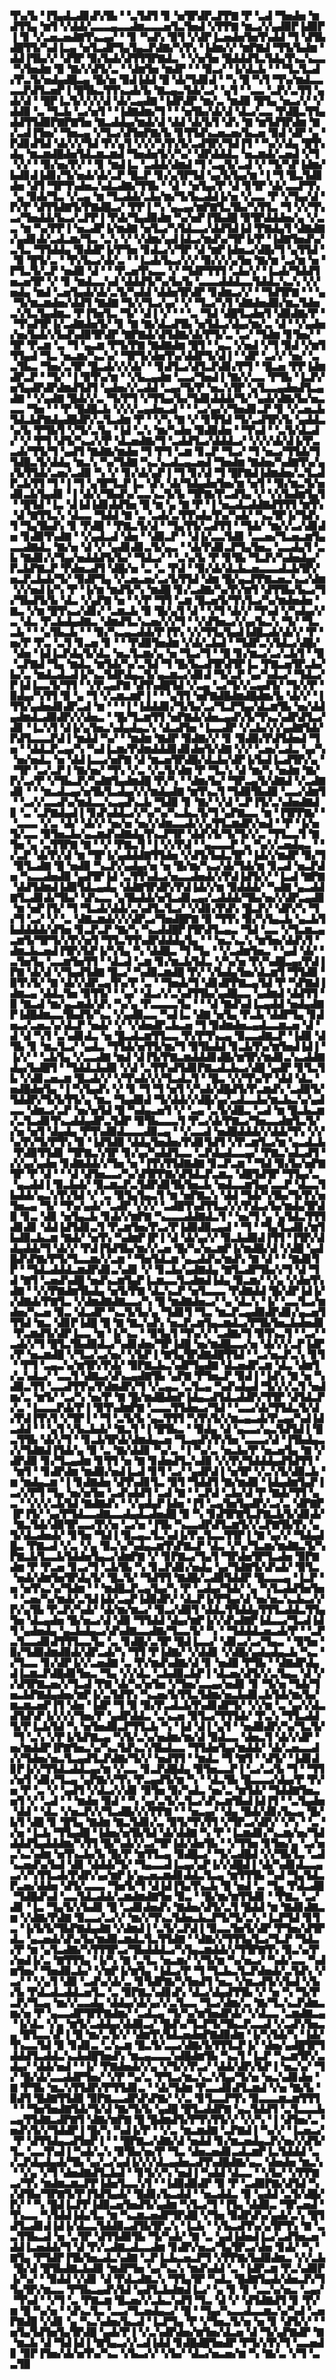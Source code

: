 ▜▚▞▙▝▐▜▄▟▃▟▊▟▚▜▙▝▝▃▜▟▜▝▊▝▅▜▛▟▛▃▛▛▇▝▛▝▃▟▝▜▅▟▅▝▆▟▜▜▄▝▆▜▝▞▟▟▞▃▃▃▄▃▃▟▆▃▃▃▅▜▃▜▅▟▝▞▛▛▇▝▆▃▞▞▄▟▉▛▐▟▉▛▐▝▊▝▞▃▅▃▅▟▇▜▚▃▄▞▝▝▊▝▚▟▚▝▉▜▝▞▟▛▐▃▅▟▅▜▅▜▚▟▟▝▜▝▟▜▙▟█▜▜▞▚▟▐▃▄▝▅▜▃▟▛▜▄▜▄▃▛▟▇▞▚▜▚▝▐▟▆▞▞▝▆▛▇▟▝▜▜▞▙▟▆▝▟▟▐▜▙▞▞▝▟▜▛▝▉▞▙▟▞▟▜▜▜▛▇▟▃▝▝▞▅▜▅▝█▟▟▟▜▃▜▟▄▜▚▃▚▃▃▝▚▜▅▟▆▝▉▝▇▞▞▟▜▞▃▝▝▟▆▜▅▝▆▟▛▝▝▝▉▃▞▝▐▞▟▃▙▝▝▝▜▃▜▃▟▞▛▃▜▞▅▟▄▟█▃▄▝█▞▅▝▉▟▐▟▟▝█▝▟▞▜▟▊▟▝▝▚▝█▝▚▜▝▜▚▞▆▟▃▃▃▃▛▟▜▃▅▛▐▝█▜▙▃▜▜▚▃▟▞▙▝▇▃▄▃▜▟▞▃▞▝▄▜▝▝▃▃▝▃▛▞▃▜▜▝▄▟▞▟▝▝█▛▐▃▜▞▞▞▞▟▝▟▞▃▄▟▇▝▐▟▛▟▛▝▆▞▃▝▆▟▉▝█▜▄▝▅▃▞▞▝▞▟▟▉▝▃▝▜▃▙▝▃▞▅▜▝▝▐▟▇▟▆▞▜▝▝▝▅▜▙▞▟▞▟▝▟▃▞▃▃▝▛▟█▃▜▜▄▟▟▜▜▟▉▛▇▛▇▜▅▝▇▃▟▟▄▞▆▟▞▟▝▟▟▝▟▞▙▜▝▟▚▝▇▝▆▜▟▜▛▟▆▝▇▞▃▟▐▜▅▞▝▜▅▃▄▝▞▜▃▞▟▜▅▛▇▞▙▝▊▜▜▟▚▃▅▃▅▞▙▃▅▝▉▟▝▟▛▝▄▝▛▟▊▟▜▟▝▟▞▞▞▜▟▝▛▞▄▜▝▞▞▞▚▜▚▜▞▃▟▜▛▞▜▟▐▜▝▝▚▞▞▟▄▝█▜▚▟▄▝▆▃▆▟█▟▅▜▟▃▆▃▆▟▝▜▅▟▅▜▞▞▚▞▝▟▛▟▟▟▃▝▅▃▆▟▞▃▅▟▝▞▜▝▞▞▝▝▉▞▅▞▛▞▝▝▊▝▆▟▐▃▝▃▟▟▞▟▆▟▝▜▝▃▄▜▞▃▟▝▞▝▜▞▚▛▐▟▆▞▙▟▊▟▐▟▊▞▜▞▅▟▞▟▞▃▛▝█▃▛▝▊▞▄▜▛▜▟▝▄▞▙▜▄▞▆▝▐▝▜▝█▃▜▟▊▟▅▝▟▜▝▜▛▜▚▟▅▃▚▟▃▟▇▞▜▜▙▝▝▟▝▝▅▜▄▞▛▝▟▝▊▜▛▝▟▞▃▃▛▜▚▝▄▝▉▟▞▜▃▝▞▃▄▝▆▝▜▃▟▟▞▃▙▞▆▞▜▞▙▃▟▟▐▞▅▝▞▃▃▝▛▝▞▜▄▞▟▝▛▞▛▝▟▜▜▟▇▜▞▛▇▟█▃▞▝▛▛▐▝▚▝▄▃▄▞▆▛▇▜▃▜▙▞▚▜▜▃▝▜▝▞▞▜▚▃▞▜▅▟▟▞▙▃▞▃▛▛▐▝▛▟▞▜▄▟▉▟▆▝▚▞▅▛▐▜▙▟█▝▉▜▛▟▟▟▅▞▄▝▞▃▃▝▆▝▚▞▛▛▐▝▅▃▟▛▐▞▆▟▇▝▅▜▃▞▚▜▟▃▃▞▟▟▜▟▐▟▝▛▇▟▄▜▝▟▇▟▇▞▄▟▊▟▞▃▟▃▆▞▜▃▝▃▚▝▞▝▞▟▆▞▄▟▐▟▃▞▆▟▚▞▜▛▐▞▛▝▐▟▇▜▅▟▚▞▃▜▃▝▜▜▟▟▄▝▉▟▟▛▐▞▛▜▅▝▊▟▃▞▞▜▛▝▟▝▆▛▐▟▅▃▞▟█▞▜▝▄▜▜▟▝▝▉▝█▜▞▃▝▝▛▞▙▃▞▟▞▃▝▝▐▃▟▞▙▃▞▞▞▝▉▞▞▞▄▜▅▝▇▞▆▝▃▞▆▝▅▝▛▜▃▜▞▃▛▝▅▟▉▝▟▝▝▝▛▃▅▜▚▃▃▝▞▝▜▟▛▜▜▜▝▃▙▞▞▝▐▃▟▞▜▟▟▜▅▃▅▜▛▝▞▝▊▝▆▟▃▃▚▟▝▟▟▟▜▞▚▞▙▞▙▝▃▃▃▟▟▟▃▃▜▟▟▃▚▃▚▝▞▞▅▟▄▝▆▟▝▃▅▜▄▟▞▟▞▃▜▞▚▟▟▝▟▟▅▜▛▟▛▝▊▟▆▃▞▞▝▝▜▟▜▛▇▝▝▝▄▝▜▞▆▃▆▟▅▞▟▟▜▝▇▟▇▝▜▞▞▜▃▞▄▞▝▞▝▜▃▞▚▜▝▟▇▟▅▟▉▞▆▃▜▟▅▃▚▜▃▜▄▟▆▃▝▛▐▜▅▜▃▝▜▞▝▟▐▝▞▝▝▝▃▝▜▟▝▟█▜▃▟▅▜▝▟▉▟▇▞▛▝▝▜▚▟▜▛▐▞▃▟▇▟▅▜▞▝▊▝▇▝▇▞▟▃▟▜▙▝▅▜▟▃▞▟▄▞▆▞▃▝▟▝▝▞▄▟▅▞▅▞▙▟▞▞▙▟▚▟▉▜▛▟▛▝▇▛▇▟▞▟▜▟▇▞▟▞▛▜▞▃▝▃▞▝▜▟▆▝▊▜▅▞▝▜▛▝▛▃▆▝▃▝▜▝▄▃▆▝▛▜▞▛▇▝▇▟▇▟▆▝█▜▝▝▄▃▝▞▅▟▝▞▜▝▉▟▝▞▆▜▜▜▄▟▝▜▃▝▅▃▆▞▚▃▚▞▝▜▛▜▞▟▅▜▚▞▟▟▛▜▞▟▐▝▝▟▛▝▃▞▞▝▅▞▝▃▃▜▙▃▝▜▅▞▃▜▛▝█▃▟▞▞▞▟▞▝▝▊▟▜▃▞▟▜▃▛▟▊▞▛▜▝▝█▃▅▝▛▛▐▟▆▟▛▃▛▝▝▜▞▝▐▝▉▜▚▞▆▝▝▞▙▃▄▟▆▝▃▃▞▜▅▟▐▝▇▞▞▃▃▝▛▜▙▝▐▃▛▞▅▜▄▟▛▟▛▟▆▟▜▟▜▝▄▟▅▞▞▃▟▟▝▃▄▞▜▞▛▝▅▃▚▜▛▝▄▜▃▃▄▟▅▟▜▃▄▟▇▝▝▞▄▟▇▝█▟▞▞▃▝▜▞▛▜▝▞▜▜▄▞▙▞▜▟▊▟▟▟▞▜▞▝▄▟▞▟▇▞▙▞▅▃▃▃▝▜▅▝▝▝▛▝█▟█▃▙▝▞▞▞▃▄▟▅▃▟▝▝▝▃▞▄▞▞▜▅▟▊▃▛▝▊▝▞▃▅▃▙▜▟▃▙▛▇▟▄▟█▟▛▞▃▜▃▟▆▝▛▝▝▞▚▝▇▝▞▝▊▜▜▟▝▜▞▃▟▜▛▞▙▝▄▟▟▃▚▞▙▝▛▜▙▜▝▞▜▞▃▜▄▝▐▟▝▃▚▝▆▞▚▟▅▝▉▟▉▟▅▝▝▜▚▟▝▝▃▜▞▟▃▟▞▝▞▝▛▜▝▟▜▞▚▃▞▞▛▝▟▃▅▟▇▞▜▝▃▟▟▜▃▞▟▟▟▃▞▝▞▞▞▟▞▟▐▞▛▃▃▟▞▜▜▞▜▝▄▟▜▝▇▟▇▞▆▟▅▝▜▝▛▜▝▃▆▝▊▃▛▝▜▃▞▝▜▝▅▃▞▜▜▟▞▜▜▟█▃▜▞▟▟▄▝▆▃▚▝▚▞▜▟▇▝▚▃▚▃▟▃▄▃▅▟▝▜▅▟▆▝▇▟▅▞▚▟▇▜▚▞▄▞▙▜▜▟▞▃▅▞▃▟▉▝▚▝▞▝▊▞▟▞▄▛▐▝▜▝▊▞▟▝▜▝█▛▇▟▐▟▆▟▅▞▃▜▃▟▛▃▙▜▜▝▜▝▐▝▜▝▄▜▛▜▃▛▐▃▝▟▚▝▟▞▜▟▄▟▅▜▅▞▆▝▅▜▝▝▉▞▆▃▜▞▅▟▊▃▙▜▄▟▊▝▐▝▟▞▞▜▙▟▚▞▃▃▚▃▜▞▙▝▜▛▇▞▛▃▟▜▄▝▞▝▞▞▙▟▆▜▄▜▝▝█▜▟▝▐▃▝▟▐▟▐▟▊▟▟▜▅▝█▝▆▝▄▝▇▝▛▝▐▝▅▃▟▃▟▟▇▟▜▜▜▝▆▜▚▝▟▝▇▜▜▃▚▝▟▃▃▝▜▟▟▝▇▝▃▝▃▟▞▃▜▜▚▟▄▜▚▞▚▟▞▝▚▃▜▛▐▞▜▟▚▜▝▜▄▜▙▟▚▝▊▝▛▟█▝▝▛▇▃▜▞▟▝▝▜▄▜▜▞▃▟▜▜▝▝▜▟▞▝▆▞▞▃▞▟▊▟▅▝▊▟▉▜▚▟▇▝▝▞▄▟▃▟▝▟▅▝▝▟▉▃▛▝▝▟▐▞▃▃▜▟▊▝▃▃▅▞▜▃▅▃▆▜▄▃▃▟▇▟▃▝▇▞▅▝▟▝▞▝▄▟▊▟▊▃▜▞▄▃▝▝▟▞▛▟▊▃▛▜▄▜▅▃▝▃▃▟▄▜▝▃▙▝▇▟▊▞▞▜▄▞▅▟▟▟▜▞▙▞▝▜▟▃▞▝▝▃▚▞▙▝▛▝▊▜▙▝▜▃▛▞▚▟▅▟▄▞▛▃▙▛▇▃▛▝▛▟▅▃▟▜▝▟█▞▅▝▃▝▃▝▛▟▝▝▉▞▟▞▟▃▙▃▅▃▃▃▟▃▙▜▛▞▅▃▛▃▙▟▞▜▞▝▉▟▛▜▄▝▞▃▅▃▅▞▃▞▙▜▜▟▝▟▆▝█▞▄▃▛▛▇▃▅▃▚▃▞▟▆▝▞▞▅▟▐▞▚▝▛▝▐▞▆▝▆▟▜▞▚▝▆▟█▝▊▞▃▟▇▞▚▞▛▞▆▜▝▟▜▜▙▞▙▃▞▜▞▜▙▟▜▞▙▝▟▃▝▞▄▛▇▝▅▝▝▞▛▝▜▜▝▃▆▝█▃▅▜▞▜▚▜▃▞▚▞▆▟▅▟▅▝▇▃▝▞▆▝█▜▚▃▞▟▊▞▝▃▆▃▙▝▉▝█▞▄▜▝▟▝▝▞▜▝▟▞▞▝▜▚▟▝▞▚▟▄▞▞▃▝▟▃▝▛▃▙▟▄▟▇▃▝▟▆▟▜▃▚▃▅▞▞▞▜▝▝▞▟▜▅▃▞▞▄▞▙▃▚▝▜▞▝▜▃▃▙▝▝▝▄▜▙▃▙▝▝▝▉▞▚▃▄▃▟▟▞▛▐▜▚▝▞▞▜▜▄▜▄▟▐▟█▃▟▞▟▞▞▝▛▝▅▞▛▝▛▃▝▃▜▝▊▃▅▝▊▝▝▝▛▟▉▜▅▟▆▝▞▟▞▃▙▟▝▝▜▟▛▃▚▜▟▃▞▟█▞▝▟▅▝▐▟▐▃▛▟▄▜▞▟▃▝▅▃▜▃▆▞▄▝▅▝▜▃▞▜▝▝█▝▊▞▆▃▞▃▞▃▙▜▝▝█▝▃▛▇▟▝▜▄▝▆▟▃▝▆▜▟▞▚▞▃▜▟▝▜▝█▞▙▃▟▜▛▟▜▛▐▃▝▛▇▃▅▜▛▃▙▞▙▞▃▝▆▟▃▟▃▟▐▞▚▃▜▟▛▟▄▃▜▞▄▃▆▃▞▟▊▟▝▜▞▃▛▝▄▞▚▟▃▞▝▜▟▃▞▛▐▟▐▃▃▜▞▜▜▝▝▞▛▃▄▛▇▝▟▜▚▟█▜▟▝▞▃▄▝▃▞▜▞▞▃▄▟▜▞▝▜▞▞▛▝▉▟▄▞▚▜▜▝▉▝▄▝▜▝▞▃▆▃▆▛▐▝▝▝▄▜▜▝▅▛▇▟█▟▆▟█▟▆▞▙▝▟▞▞▝▐▜▜▞▄▟▅▟▊▟▛▃▟▝▆▝▝▝▐▝▐▟▟▟▊▞▜▞▙▞▃▞▜▃▛▜▄▞▟▃▆▜▙▝▅▞▟▟▄▟▆▟▃▟▉▟▛▞▞▟▅▃▝▝█▞▜▃▆▜▜▝▅▛▇▟▞▟▅▃▄▟▚▜▞▜▚▃▚▟▛▟▜▃▞▟▊▝▐▃▚▜▝▟▐▞▄▜▅▃▚▟▄▟▄▃▚▝▟▃▟▜▅▝▐▃▃▟▛▝▞▃▙▞▞▞▄▟▇▜▟▞▛▟▜▃▃▃▛▟▐▝▆▟▟▝▚▞▝▝▆▟▆▝▇▟▛▝▉▟▇▞▞▝▊▝▉▟▉▞▛▟▜▟▅▟▝▜▅▝▝▟▟▃▛▃▄▞▚▝▚▟▐▃▆▞▛▟▆▟▟▟▊▟▊▟▅▜▞▟▇▝▞▞▝▃▅▞▃▟▃▝▄▞▚▝▅▞▅▟▃▝▅▝▟▟▐▃▃▞▅▛▇▝▟▝▆▃▅▜▛▟█▞▟▃▙▞▟▛▐▞▙▟▐▃▟▜▛▞▄▝▝▜▛▝▃▞▃▛▐▝▇▞▅▞▝▜▚▝▞▃▝▞▃▜▞▟▆▝▛▝▜▃▚▝▟▝▆▞▚▝▅▟▆▝▇▞▛▞▃▞▛▝▞▜▙▃▛▞▚▟▇▜▄▟▆▟█▝▛▞▚▝▝▟▆▞▙▞▝▜▛▃▄▜▞▟▇▟▝▞▃▟▇▟▊▝▝▝▆▃▟▃▄▞▅▜▙▜▃▟▄▞▞▞▆▟▄▟▇▝▆▜▚▃▜▝▜▟▉▜▙▟▉▝▃▃▞▟▆▜▝▝▃▞▞▃▃▟▚▞▆▟▃▃▚▃▄▟▚▃▙▝▜▟▉▝▊▝▇▞▝▞▟▝▃▛▐▜▞▃▚▟▅▟▇▟▊▝▃▝▃▛▇▟▄▟▐▝▊▟▚▟▟▃▞▞▚▞▚▞▚▃▙▃▜▞▜▝▄▛▇▃▃▝▆▝▐▜▛▛▇▞▝▝▃▃▃▝▞▃▝▟▞▝▟▞▞▝▅▞▅▝▅▞▞▟▆▃▃▟▞▞▄▜▜▃▆▟▛▞▅▟▝▝▛▝▐▞▅▜▞▃▃▝▉▜▅▃▙▞▄▃▆▟▚▟▇▟▄▜▚▃▛▜▛▝▟▟▚▜▞▜▞▜▞▞▃▝▜▜▃▃▜▝▇▜▅▝▄▝▃▜▜▛▇▝▇▝▝▞▝▛▇▃▜▝▐▝▞▞▛▟▝▝▄▃▃▃▛▝▄▝▚▞▞▃▅▟▄▃▝▝▞▃▛▝▟▞▛▞▟▝▆▝▜▛▐▞▄▟▟▟▇▜▜▟▅▝▞▟▜▞▙▟▃▜▛▝▐▟▞▞▆▟▛▝▉▞▜▝▉▜▃▟▇▝█▝▅▟▉▝▚▃▛▞▄▟▄▞▅▝▅▝█▞▆▞▚▃▞▟▞▜▟▞▆▝▊▃▟▝▅▃▛▟▅▝▚▃▃▟▅▟▉▝▄▟▜▛▐▟▝▃▜▜▚▟▃▞▅▃▃▟▅▟▞▞▛▟▐▟▜▞▞▝▐▃▟▝▇▛▇▝▟▟▜▟▆▟▐▟▉▜▟▃▄▟▄▝▟▟▇▜▛▟▛▞▛▟▐▟▞▞▆▝▉▟▟▟▞▝▚▟▇▝▄▃▟▟▇▜▃▟▊▟▞▜▙▞▝▟▚▃▃▝▄▜▙▟▟▞▅▜▃▟▊▃▄▞▃▟▟▟▞▜▙▞▅▞▞▟▛▃▄▟▊▝▆▝▅▛▐▜▞▝▜▝▜▃▟▞▟▟▞▃▚▟▜▃▜▃▞▝▞▟▊▞▛▟▚▝█▃▛▞▝▟▛▞▚▝▜▞▜▝▃▞▝▞▝▃▝▟▇▃▆▟▞▞▞▟▛▃▞▜▅▟█▛▇▝▉▝▜▜▚▝▉▞▚▜▄▃▙▝▄▃▙▜▙▟▟▟▟▞▟▜▅▝▊▃▛▃▛▝▇▞▚▝▚▃▟▟█▛▐▜▛▟▜▃▄▃▝▜▟▝▃▃▝▞▜▃▆▃▄▃▆▜▞▜▛▜▞▞▛▞▅▜▝▜▜▃▜▜▚▟▛▟▟▟▄▜▄▝▝▝▅▃▚▃▚▝▆▜▅▞▟▟▚▜▝▟▆▃▙▃▅▟▐▜▛▞▙▛▐▞▚▜▄▝▚▝▟▟█▃▝▜▝▜▄▝▝▞▃▟▆▜▅▃▝▝▄▟▝▟▞▝▃▜▅▜▄▝▃▃▆▜▅▜▜▝▝▟▃▟▝▃▆▝▊▞▆▃▙▜▟▃▝▞▚▞▅▝▛▞▚▟█▃▄▞▛▟▐▛▇▝▟▞▟▝▞▜▄▟▜▟▇▝█▃▞▝▚▟▉▃▆▟█▝▛▞▝▞▙▟▄▜▅▞▟▃▆▜▝▜▜▟▉▝▉▜▚▜▞▝▇▝▟▞▞▟▛▃▄▜▚▞▛▝▃▝▝▜▅▟▞▜▝▟▊▟▛▛▇▃▄▜▟▝▛▝▚▛▇▟▐▟▆▃▄▝▟▟▃▜▅▝▉▜▜▞▝▝▄▞▝▟▃▞▞▃▚▟▜▜▙▞▄▟█▃▃▝▄▟▆▟▝▟▟▜▜▝▉▝▇▃▟▝▆▞▄▃▆▟▞▟▚▝▚▞▄▝▛▃▃▃▃▜▄▝▝▝▟▝▇▟▚▟▐▃▄▟▟▝▅▟▄▟▇▛▐▟█▟▆▃▃▜▙▟▜▞▚▃▝▞▄▟▉▃▃▝▚▟▐▃▝▟▇▝▅▜▄▝▛▃▙▝▟▟▛▜▄▝▊▟▅▃▞▃▅▃▚▞▟▃▛▝▅▟▞▝▞▝▞▟▅▟▛▃▙▃▅▝▜▝▉▟▆▟▅▃▄▟▃▃▆▃▅▝▟▝▟▝▟▝▚▜▝▃▚▟▊▟▃▝▅▝█▃▟▃▆▜▜▃▃▝▛▞▛▜▚▃▄▝▉▃▃▟▇▃▛▝▐▟▉▝▟▜▙▝▊▝▆▃▜▃▞▝▄▟▃▝▜▜▟▞▅▜▜▞▆▞▜▝▉▜▙▟▟▝▊▃▙▜▚▞▆▜▅▟▐▟▐▝▐▞▞▝▝▃▙▜▄▝▞▃▃▟▇▝▆▟▝▟▐▜▞▛▇▃▆▟▟▟▊▟█▞▆▜▛▞▆▟▊▃▚▃▟▟▇▟▄▞▙▟█▜▝▝▜▟▟▃▙▟▉▝▞▟▝▃▜▜▚▟▜▟▊▛▇▃▟▃▙▃▞▟█▝▄▟▛▝▊▜▃▜▙▝▞▟▊▃▅▃▆▝█▃▟▞▞▝▞▜▚▟▞▞▞▜▃▟▃▜▝▝█▃▝▞▞▜▚▞▛▝▟▟▝▟▃▝▅▟█▟▅▜▄▝▐▝▚▜▄▟▚▝▞▝▊▝▜▝▜▝▅▜▝▞▚▟▞▟█▟▜▞▛▃▆▟▚▝▃▟▉▜▞▜▟▟▛▞▜▞▙▜▜▞▄▝▆▃▝▜▄▟▉▟▝▜▞▟▟▞▞▟█▞▄▞▃▟▃▃▙▞▆▃▙▃▚▞▄▟▃▃▝▟▆▃▞▃▛▝▅▞▅▜▟▝█▝▚▟▄▃▅▜▝▞▝▃▄▝▃▜▞▟█▃▝▃▟▝▆▝█▃▙▃▆▞▃▜▃▟▊▜▚▃▟▟▄▟▛▃▜▟▛▝▉▜▙▃▃▃▜▝▛▃▞▟▞▛▇▃▞▜▅▃▃▟▆▜▃▜▞▞▅▝▅▜▝▟▄▟▄▝▛▜▚▟▉▟▃▃▃▟▉▃▄▝▝▞▃▃▟▝▅▟█▟▟▟▞▞▟▟▞▜▚▝▞▞▚▞▛▞▜▞▛▜▚▝▉▝▐▟▜▟▉▝▟▟▄▜▅▟▅▞▛▟▊▜▟▜▝▞▛▃▆▜▃▞▆▝▄▃▟▃▙▝▛▟▉▜▜▟▊▝▜▛▇▃▚▜▛▝▊▞▄▞▚▟▟▜▃▃▝▃▛▟▄▟▃▃▄▞▝▛▇▃▚▟▃▟▜▝▞▞▄▞▄▟▅▝▊▟▇▟▟▞▞▜▅▝▅▝▐▜▚▜▜▟▇▟▇▝▊▃▛▃▆▝▝▜▟▝▉▞▙▞▅▛▇▜▛▝▛▝▟▝▝▝▟▝▟▜▅▃▃▞▚▞▟▜▛▛▇▞▟▜▟▃▛▃▆▃▝▟█▜▟▜▛▝▜▜▄▞▃▝▄▃▟▟▐▝▉▃▙▟▞▝▉▃▆▃▛▃▜▟▛▟▊▜▙▜▅▃▙▝▅▟▃▃▆▜▄▞▃▃▛▝▟▃▃▜▙▟▟▞▄▃▚▜▚▜▟▝▞▝▃▝▉▜▄▜▄▃▜▝▆▝▅▛▇▃▚▝▟▟▝▜▟▞▚▜▙▞▜▞▛▞▅▜▅▃▄▝▜▞▝▜▚▞▄▟▞▝▃▟▛▝▞▞▞▝▃▟█▜▚▟▜▜▃▞▞▞▛▟▃▞▙▞▆▟▄▜▛▟▉▝▊▃▝▟▊▝▅▜▄▃▙▝▊▟▞▞▆▛▇▝▚▃▃▃▟▟▇▟▃▜▝▝▅▞▜▝▄▝▄▜▟▃▜▜▜▟▊▟▊▝▟▟▐▟▜▟▊▃▜▝▛▃▆▜▅▞▛▃▞▛▐▟▉▟▉▃▄▟▝▝▜▝▝▜▄▜▃▟▊▞▆▜▙▟▉▃▙▃▆▝▇▟▞▝▅▜▚▝▚▟▆▛▐▛▐▝▟▝▟▞▄▞▞▝▉▃▙▟▉▟▐▜▜▝▐▜▛▞▟▟▄▟▟▞▜▝▟▞▞▝▛▟▐▜▟▜▙▞▆▞▞▃▅▝█▞▚▞▅▃▆▛▐▞▆▟█▞▟▝▞▟█▝▄▟█▟▚▛▇▞▛▜▞▜▃▃▆▞▞▃▆▝▝▜▅▜▟▃▆▝▄▃▟▟▚▞▆▟▚▝▇▝▟▝▝▝▇▟▊▜▛▝▝▜▟▃▟▟▟▃▆▟▛▟▊▃▚▟▊▝▞▝▊▃▙▞▄▟▇▟▄▝▇▜▃▟▛▜▙▞▞▜▝▟▝▜▟▝▇▜▝▃▅▟▚▟█▝▅▟▚▃▆▜▄▛▐▃▆▃▃▜▃▟▆▟▐▟▄▝▉▃▆▞▝▞▄▝▞▟▅▜▚▟▇▝▝▞▞▛▇▟▆▜▙▟▄▝▅▜▞▛▇▝▟▃▚▃▛▝▅▜▃▃▃▝▛▟▇▟▟▝█▞▟▛▐▟▐▞▞▟▇▟▞▛▇▜▃▝▞▟▆▟▇▟▇▃▃▞▚▝█▝▆▟▇▟▅▃▞▝▄▝▟▃▚▝▐▞▝▃▃▜▃▞▆▟▅▞▚▃▅▝▉▃▝▟▃▟▛▝▚▃▜▞▙▞▄▝▜▟▊▜▝▜▃▝▆▃▛▃▄▟▉▟▛▟▊▞▄▃▅▜▜▜▟▝▆▃▝▟▊▛▐▟█▝█▝▇▝▇▃▚▟▚▝▅▃▛▃▆▜▄▃▆▟▃▞▛▜▙▜▅▃▙▟▅▟▊▝▛▃▆▟▜▞▟▛▐▃▃▝▆▝▐▞▚▃▝▝▉▜▄▜▝▜▚▞▞▝▃▟▇▞▜▝▉▜▚▃▜▝▝▃▞▝▃▟▞▞▜▝█▜▃▜▙▟▉▟▃▞▚▟▊▟▅▞▜▛▐▟█▝▅▞▆▟█▃▃▞▅▝▟▞▞▞▃▛▐▟▛▞▛▝▅▃▆▟█▝▞▜▃▞▃▞▅▞▝▞▙▛▐▝▇▜▄▜▛▟▇▟█▜▜▟▝▝▃▞▅▃▛▃▚▝▊▜▝▝▛▜▝▃▄▃▚▞▆▜▛▞▛▟▞▝▉▛▇▃▙▃▚▟▛▜▄▟▇▝▟▃▅▟▛▃▆▝▟▃▝▟▆▜▞▃▚▟▃▞▝▃▃▜▝▟▇▃▞▟▚▃▄▟▇▜▙▝▄▛▇▝▛▜▅▃▛▝▉▟▐▝▐▟▚▝▇▝▅▝▚▟▉▃▜▜▝▃▃▟▜▜▚▞▛▟▆▟▛▞▜▝▞▃▄▃▝▃▜▃▄▝▚▟▚▟▄▟▝▜▞▞▞▃▜▝▅▟▆▞▃▝▆▜▞▝▃▞▚▝▅▞▛▝▇▝█▞▆▟█▟▅▛▐▟▄▃▟▜▟▃▟▟▛▞▜▜▛▝▟▜▟▃▛▞▃▝▐▃▃▃▛▟▞▛▐▝▉▜▚▟▆▛▇▝▃▃▃▜▜▟▅▃▞▜▟▝▝▃▃▞▟▞▜▜▟▃▜▞▟▞▛▟▐▜▚▜▝▞▜▛▐▝▝▜▝▃▜▞▙▝▄▃▜▜▜▝▚▜▚▜▞▞▆▃▄▃▟▞▛▃▄▞▚▟▐▟▃▟▟▝▝▝▄▜▝▞▙▃▙▟▞▝▇▃▜▝▐▝█▜▙▃▝▝▉▟▄▝▟▝▄▃▃▞▄▃▜▟▜▟▐▝█▃▜▜▙▝▟▞▞▜▝▝▊▃▙▜▛▟▞▟▆▟▄▃▅▝▜▃▄▟▚▜▚▜▅▝▃▃▃▞▟▝▐▜▙▟▄▃▞▞▜▟▇▟▐▜▟▞▄▝▉▝▃▝▇▞▟▟▊▝▚▞▃▝▐▝▚▞▃▝▅▃▙▞▛▝▅▃▅▜▄▝▇▝▞▟▛▟▉▝▊▞▜▃▄▟▆▝▊▜▜▝▅▝▇▝▊▟▅▟▜▃▚▟▉▝▞▞▛▞▜▟▟▟▄▟▜▟▜▜▝▝▆▜▝▝▊▟▛▟▆▝▆▟▉▞▅▟▐▃▟▝▊▜▝▃▞▝▄▟▛▟▐▝▅▜▛▝▞▃▚▜▞▟▉▃▙▝▆▝▆▟▄▃▆▝▐▝▊▟▇▟▅▝▟▜▚▟▊▜▃▝▉▜▝▜▟▟▜▝▇▞▆▟▉▝▐▟▄▟▆▜▄▛▐▃▞▞▛▜▝▜▄▝▅▞▅▜▅▝▃▟▚▟▟▜▝▃▟▝▇▝▝▃▛▟▝▃▙▞▟▝▛▝▇▟▞▜▜▝▄▃▝▝▞▞▞▃▙▜▟▝▇▟▇▟▚▝▝▞▄▟▄▛▐▟▅▝▐▜▝▃▄▜▅▜▄▟▛▞▃▞▃▝▟▛▇▛▐▛▐▜▞▝▄▞▛▜▟▃▃▟▇▃▃▟▄▟▃▟▅▟█▝▉▝▚▝▊▟▜▛▇▜▃▛▇▃▙▜▞▟▊▟▞▝▇▃▜▟▞▟▉▜▛▃▃▞▛▞▅▝▃▞▅▝▐▜▙▝▚▃▃▟▛▟▜▃▆▜▞▞▃▛▇▜▙▜▚▝▄▜▞▟▃▟▅▟▞▝▊▜▅▝▜▟▐▝▉▃▄▃▜▃▚▟▐▞▛▃▜▃▃▜▜▛▐▝▇▝▄▞▞▝▜▟▄▟█▃▝▛▇▃▟▝▞▃▝▞▄▝▉▃▚▞▚▟▄▃▆▜▚▛▇▃▛▝▟▃▝▞▚▞▜▃▆▞▆▟▇▃▜▞▚▛▇▃▙▜▃▃▙▜▟▟▅▜▄▃▞▟▆▛▇▝▞▝▊▛▇▃▞▜▄▜▝▜▛▟▅▜▛▜▃▟▅▝▉▛▇▟▆▝▛▝▛▃▅▝▊▃▞▜▝▃▙▜▙▝▚▝▊▃▛▟▊▞▅▟▄▝▄▞▜▟▇▜▞▟▚▟▞▝▉▜▃▝▅▟▞▟▆▜▅▜▛▟▄▜▞▝█▃▜▞▝▜▟▜▜▝▇▟█▞▃▟▉▜▟▟▛▝█▃▃▃▄▝▐▃▛▝▅▝▅▜▚▃▚▞▜▟▆▝▝▝▆▟█▃▛▃▄▜▄▞▚▝▛▝▃▟▄▞▜▟▞▝▄▝▚▜▃▟▟▜▅▜▅▝▝▃▅▞▚▞▆▟▞▃▜▟▐▟▞▃▄▛▐▟▉▟▛▞▝▟▃▛▐▞▛▜▄▞▟▝▅▞▅▃▚▃▙▃▞▞▛▞▄▜▙▝▛▃▛▞▚▟▞▝▟▞▆▞▆▃▞▝▉▃▞▟▉▜▝▟▟▃▜▜▟▟▄▜▜▜▃▟▟▃▜▜▄▜▅▝▟▃▄▟▅▝█▞▅▃▞▟▝▟▉▝▜▜▟▟▝▟▄▞▆▛▐▞▞▟▚▟▇▛▐▟▃▃▞▜▃▟▐▟▜▝▄▟▅▟▄▝▄▃▙▟▄▃▞▟▚▟▇▃▃▟▇▞▜▃▃▜▞▝▚▝▝▜▟▟▟▃▅▃▟▞▛▝▝▃▛▃▜▃▃▟▊▟▜▜▜▃▃▜▄▝▃▝▊▟█▞▃▜▛▝█▟▐▃▃▞▝▟▊▃▞▃▞▜▄▃▝▝▉▜▅▝▉▞▜▟▉▟▆▟▉▟▞▟▛▃▟▞▚▝▜▜▝▛▐▟▇▞▝▞▟▟▊▝▞▟█▞▄▟▄▟▄▃▙▝▚▃▝▞▜▃▃▝▊▞▟▛▐▞▞▃▅▟▇▝▃▝▛▞▆▟▚▟▇▞▟▝▊▝▅▟▉▝▛▜▙▝▝▟▇▟▛▟▄▟▐▃▆▃▛▟█▟▊▜▅▃▝▜▄▝▞▞▟▃▝▃▙▟▉▃▙▛▐▝▟▃▅▞▟▜▞▞▃▜▄▃▝▟▝▞▞▟▜▛▇▃▅▞▞▜▃▟▝▛▇▝▟▞▚▞▅▜▅▝▞▜▅▞▃▃▄▞▅▟▊▝▊▝▜▞▅▝▜▟▞▜▅▃▙▛▇▟▄▟▅▞▆▛▐▞▃▜▟▜▚▝▚▃▅▞▙▜▜▃▜▟▆▞▅▃▙▟▊▃▙▜▟▞▆▞▙▞▆▃▆▃▅▛▐▜▝▟▅▝▐▟▛▝▜▝▉▝▉▞▛▃▟▃▙▜▚▟▊▟▛▜▞▝▞▞▆▝▃▝▄▞▞▟▃▟▜▟▚▛▐▞▞▞▞▜▅▞▛▝▄▟▛▟▟▃▝▃▚▃▅▝▉▜▃▞▜▜▜▟▞▝▛▃▚▝▜▜▃▟▟▜▞▛▐▃▙▜▟▝▚▝▅▜▅▟▉▃▛▜▜▃▙▝▚▝▐▟▝▟▐▝▄▜▝▝▅▟▉▟▛▞▚▞▜▃▜▞▝▜▝▃▚▝▞▛▐▞▙▛▇▃▄▝▚▜▞▃▚▞▅▟▆▞▆▞▟▝▉▟▃▃▝▟▅▃▜▝▟▞▞▟▛▝▅▞▆▟▟▛▐▛▇▜▅▃▚▞▚▃▜▟▚▃▚▜▙▟▃▃▝▜▜▟▅▜▄▞▆▟▟▞▝▟▞▃▅▃▃▟▞▞▜▟▅▞▅▃▜▃▄▟▜▃▛▟▇▞▜▞▞▝▅▟▜▜▝▝▆▟▃▝▜▝▇▜▝▝▟▜▞▝▐▟▊▟▊▛▐▞▞▜▜▟▃▟▟▃▄▞▆▝▞▃▃▝▊▃▛▟█▟▄▝▉▜▅▃▃▛▐▝▃▞▃▞▙▝▜▝▝▜▜▞▅▜▝▟▊▞▜▃▄▝▄▛▇▞▞▜▚▝▛▃▄▟▜▞▆▝▚▝▝▟▃▜▙▝█▃▃▃▞▟▄▞▛▝▛▞▅▝▛▝▃▝▞▝▄▟▜▝▞▟▃▞▞▟▊▝▉▜▅▝▉▞▚▟▃▝▅▞▃▝▆▜▟▞▝▜▟▟▇▜▅▃▅▜▝▞▝▃▟▝▝▝▆▟▅▝▉▟▝▝▚▝▄▞▃▜▞▃▜▃▞▟▚▃▆▜▙▟▐▟▐▜▝▝▃▜▄▟▅▝▟▟▝▝▟▃▝▞▅▃▛▞▞▜▃▟█▞▞▞▛▛▇▝▝▝▅▃▄▞▝▟▄▝█▟▞▟▊▞▙▃▄▝█▞▙▜▝▟█▝▊▝█▜▄▝▇▟▆▝▇▃▜▟▊▞▃▝▉▜▞▜▚▜▜▝▞▜▛▃▞▟▛▞▝▞▚▝▝▃▝▞▅▝▐▃▙▝▜▜▄▟█▝▐▟▅▞▅▜▙▜▟▝▟▞▟▟▇▝▚▝▛▝▐▃▆▟▊▞▚▃▆▞▅▞▜▟▟▟▟▜▄▟▟▟▆▞▚▜▜▝█▞▚▟▞▞▃▞▜▛▐▟▞▟▅▜▙▝▝▞▜▜▅▝▊▜▅▞▄▝▃▞▅▃▚▃▚▟▆▝▅▜▚▃▙▞▙▝█▞▛▝▆▜▜▃▄▝▉▟█▃▞▝▜▞▃▟█▟▝▞▞▜▙▜▃▝▃▟▚▃▅▟▚▞▙▟▝▟▊▝▟▟▟▞▜▞▝▜▄▃▃▟▐▃▄▞▄▛▐▞▞▟█▟▐▝▟▞▚▟▊▟▃▃▄▃▞▞▚▜▜▃▟▞▛▟▛▞▄▞▆▛▐▞▄▃▅▃▆▟▊▟▟▃▜▃▄▝▆▜▜▜▙▝▚▟▝▜▄▜▟▃▛▃▅▞▟▟▅▝▟▜▞▃▃▃▝▜▅▜▞▜▝▟▐▟▐▜▄▜▚▃▙▝█▝▅▟▝▃▝▜▄▝▛▟▃▟█▝▜▟█▟▚▟▝▃▃▜▟▃▟▟▞▃▆▟▆▟▇▜▅▝▉▃▝▝█▞▆▞▆▜▜▟▊▝▝▛▇▃▝▃▞▟▊▝▐▃▝▜▄▜▞▞▙▟▊▝█▝▃▟▊▟▅▟▚▝▇▟▅▞▟▜▞▃▜▝█▟▟▝▆▝▇▟▊▟▇▃▆▝▞▟▇▞▛▟▇▝▉▃▃▞▃▞▞▝▆▞▞▜▚▃▜▟▅▃▙▃▛▜▞▜▞▃▚▝▐▃▛▜▟▝▊▜▃▝▐▞▙▜▞▜▙▛▇▟▄▟▇▝▞▟▆▟▐▝▃▜▞▃▛▟▐▝▉▃▃▜▅▜▞▟▛▝▛▜▅▞▟▜▛▟▃▝▄▃▅▟▞▟▚▞▙▞▆▟▉▃▆▟▃▜▃▜▜▟▇▝▝▟▇▞▞▜▜▜▄▜▃▞▜▃▛▝▜▟▃▞▛▝▆▝▄▜▃▟▇▞▚▜▜▜▛▃▞▜▙▟▟▟▃▞▚▜▄▃▆▟▟▞▞▜▜▛▇▜▚▝▉▃▚▞▛▞▅▟▐▞▃▝▇▜▜▜▄▝▐▞▚▝▇▝▃▜▃▝▅▃▆▞▝▞▜▞▆▝▚▞▅▃▞▝▚▟▞▃▃▝▚▟▆▜▅▞▝▜▅▟▉▃▙▞▝▞▆▛▐▞▆▜▄▝▐▟▃▞▛▝▜▝▜▃▙▃▜▃▛▟▅▟▞▃▜▟▚▝▞▃▞▝▝▞▄▜▝▟▉▝▃▟▚▞▟▞▃▝▊▜▟▛▇▞▚▜▅▟▜▝▅▃▝▞▆▃▟▜▞▞▙▟▝▞▙▞▙▝▛▟▃▟▃▟▟▃▅▜▃▝▃▝▉▛▇▃▚▟▊▟▚▝▟▃▞▟▄▟▜▜▙▝▞▝▅▝▚▝▜▞▛▃▛▞▜▃▄▝▆▞▞▃▃▟▄▝▟▟▄▞▟▞▄▞▞▃▜▃▃▝▜▃▞▟▆▞▃▝▇▞▜▃▚▃▛▟▆▃▆▞▅▝▛▝▄▃▃▟▛▜▛▛▇▟▆▞▝▃▟▃▄▝▜▞▚▞▆▜▅▟▛▟▞▝▞▟▃▃▝▃▆▟▇▃▄▝▐▞▟▃▝▞▄▝▆▜▞▃▟▟▄▞▟▟▉▃▞▝█▟▚▞▜▃▛▜▞▜▙▃▛▃▃▟▝▞▃▟▚▜▅▃▄▝█▜▃▃▚▛▐▝█▝▆▞▃▜▞▞▝▟▆▜▚▜▟▃▅▟▅▛▇▟▉▟▆▝▐▞▚▜▟▞▚▝▐▟▞▜▚▃▃▜▟▝▉▝▊▟▊▃▝▃▚▃▆▝█▃▜▞▃▃▞▟▇▞▙▜▜▜▃▛▐▞▝▟▅▞▄▟█▜▛▜▟▟▟▜▃▟▟▃▚▃▙▟█▜▅▟▚▝▆▃▄▃▃▃▚▟█▟▆▜▙▝▚▃▜▝▐▃▛▝▚▃▆▜▛▞▃▟▄▞▝▟▟▞▅▟▝▝▐▞▝▛▇▟▅▟▞▞▄▝▞▜▞▞▛▃▞▝▟▟▞▟▛▞▙▛▐▝▅▃▚▞▝▜▞▝█▞▟▞▃▃▟▟▛▜▅▞▝▞▛▝▚▞▃▝▛▜▃▞▆▃▚▃▚▜▄▞▜▞▅▝▅▃▚▟▊▟▅▝▇▝▛▜▙▝▆▃▚▜▜▟▛▞▛▜▜▟▊▃▝▝▟▞▜▟▆▝▛▃▃▟▊▟▜▃▆▟▝▞▅▝▇▞▙▝▉▟▜▝█▟▇▜▜▟▉▝▉▛▇▃▃▟▛▟▚▛▇▞▝▞▃▝▊▜▃▃▛▜▚▝▉▃▃▃▆▃▆▜▜▜▝▝▝▜▅▜▅▟▇▜▟▞▜▞▟▝▇▞▜▞▙▝▄▟█▝█▜▃▟▟▛▇▝▄▃▜▟▟▜▝▃▜▃▃▃▙▃▄▜▜▟▇▃▟▛▇▜▝▟▇▞▆▛▇▝█▝█▟▆▟▜▞▛▜▚▜▜▞▞▝▞▞▚▝▐▝▟▜▅▞▃▝▅▟▚▜▞▞▜▟▟▛▐▝█▞▚▝▚▟▐▞▛▝▝▞▃▝▆▃▆▟▇▝▃▛▇▟▐▝▚▞▞▝▐▃▅▃▞▝▛▝▟▜▜▟▄▃▟▜▅▛▐▝▝▝█▛▇▃▞▟▇▞▟▝▅▟▟▝▊▞▆▃▅▟▄▃▛▞▅▞▞▟▜▞▜▃▝▃▃▜▚▟▐▝▚▟▞▃▚▝▉▜▙▞▅▞▛▝▜▃▝▟▅▃▅▟▊▃▟▃▆▛▐▃▜▟▟▟▝▃▞▃▛▟▄▟▄▟▞▜▙▝▄▞▃▞▄▟▐▞▞▞▟▃▄▟▅▃▟▜▚▟█▟▇▞▄▃▝▟▅▟▅▝▆▃▚▝▝▞▄▝▞▜▝▟▅▟▇▟▜▃▙▟▝▝▊▜▞▞▚▝▅▟▐▝▚▟▟▝▟▃▃▝▝▞▙▞▝▞▛▛▇▃▞▜▚▝▆▟▆▃▆▃▛▛▐▟▅▜▃▃▚▜▝▝▐▟▉▟▉▟▛▝▉▝▛▝▃▟▉▛▇▞▟▜▟▝▚▞▟▜▙▞▜▛▇▜▞▛▐▜▟▜▄▟▞▝█▟▊▞▙▃▟▟▝▝▅▃▟▟▃▝▉▝▄▟▟▝▃▜▞▟█▞▛▞▝▝▚▝█▟▐▃▛▛▐▟▉▃▅▜▅▟▜▞▄▟▆▝▚▜▃▞▜▝▐▜▄▝▟▟▉▃▝▜▛▃▅▟▝▜▚▃▃▝▚▜▟▟▐▟▄▜▃▝▆▝▚▃▆▃▅▟▛▜▛▟█▝▞▜▅▝▉▟▛▟▚▞▄▟▞▃▚▝█▜▟▜▃▟▊▟▐▟▐▞▟▃▃▜▟▟▉▃▟▜▙▜▛▃▚▝▐▃▙▝▝▞▙▃▟▜▚▞▄▜▛▜▚▝▇▝▃▃▜▜▙▃▟▝▅▝▃▜▛▝▟▜▜▟▉▜▙▝▜▞▚▟▞▝▇▝▃▝▄▟▐▟▅▟▐▃▞▃▟▜▅▃▅▝▟▟▐▃▅▟▟▞▜▝▟▝▛▞▃▟▇▃▟▃▃▟▆▝▊▟▛▞▅▃▞▜▄▜▛▃▞▟▅▝▊▟▞▝▚▝▇▜▄▝▛▜▟▛▐▜▙▜▅▃▟▃▚▟▇▝▃▛▐▃▙▃▅▃▛▜▝▞▛▛▇▞▙▟▉▟▆▃▝▞▞▃▙▝█▞▟▝█▜▙▟▇▃▙▟▉▝▆▟▛▜▅▝▄▞▚▃▚▝▆▟▚▟▟▝▃▝▐▟▛▃▆▝▛▃▚▟▉▛▐▞▚▞▝▝▉▟▟▝▞▟▊▝▟▝▛▟▃▟▇▃▚▝▜▜▄▜▛▝▚▟▃▝█▟▇▜▄▟▞▟▅▃▛▞▜▜▄▜▛▞▆▃▃▝▛▜▙▃▄▟▚▜▟▝▄▟▜▃▙▟▆▟▐▃▞▝▄▝▊▝▊▝▃▃▚▞▅▃▝▃▄▞▝▜▚▟▝▝▞▜▝▃▝▛▇▃▆▝█▃▅▞▞▃▙▃▚▟▜▝▜▃▝▟▝▞▝▟▜▟▇▟▜▝▊▝▛▞▆▝█▝▚▞▅▝▝▟▚▃▜▃▝▃▃▞▜▃▅▟▄▃▞▝█▝▝▜▄▞▚▃▃▟▃▃▆▃▚▞▚▟▝▃▅▛▇▟█▝▞▟▊▝▄▝▚▃▚▟▅▞▙▃▟▝▐▃▛▜▄▝▛▝▞▜▅▃▜▞▅▝▅▝▊▝▟▜▞▞▝▝▅▜▄▜▟▜▅▜▄▜▛▟█▝▄▟▞▛▐▝▞▃▚▟▛▟▅▞▆▜▅▞▟▃▅▝▟▝▜▞▄▛▇▟▛▝▇▝▆▃▙▝▟▝▜▟▐▟▐▝▇▜▄▃▞▞▃▟▐▟▟▝▊▟█▟█▜▅▟▛▝▛▜▞▞▛▞▜▝▃▃▅▟▊▝▉▛▐▜▅▞▟▞▅▜▚▞▚▃▝▞▙▃▞▞▝▞▙▞▝▟▃▞▅▃▅▞▆▝▚▝▇▞▃▝▞▜▝▃▃▜▉
